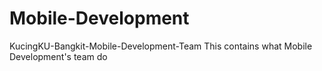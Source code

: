 # Mobile-Development

KucingKU-Bangkit-Mobile-Development-Team
This contains what Mobile Development's team do
